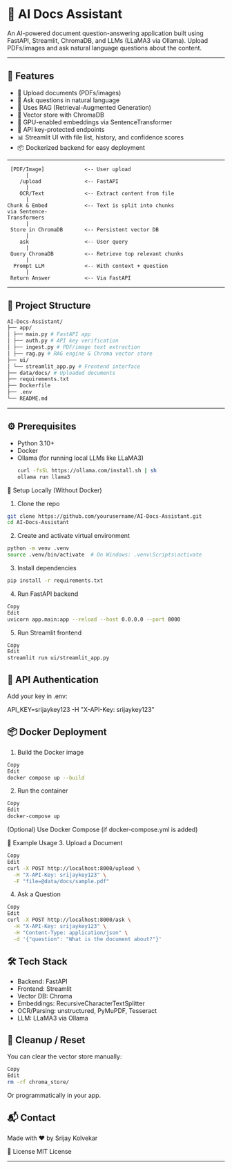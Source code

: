 
# 🧠 AI Docs Assistant

An AI-powered document question-answering application built using FastAPI, Streamlit, ChromaDB, and LLMs (LLaMA3 via Ollama). Upload PDFs/images and ask natural language questions about the content.

---

## 🚀 Features

- 📄 Upload documents (PDFs/images)
- 🤖 Ask questions in natural language
- 🧠 Uses RAG (Retrieval-Augmented Generation)
- 💾 Vector store with ChromaDB
- 🧰 GPU-enabled embeddings via SentenceTransformer
- 🔐 API key-protected endpoints
- 📊 Streamlit UI with file list, history, and confidence scores
- 📦 Dockerized backend for easy deployment

---
     [PDF/Image]             <-- User upload
          |
        /upload              <-- FastAPI
          |
        OCR/Text             <-- Extract content from file
          |
    Chunk & Embed            <-- Text is split into chunks
    via Sentence-    
    Transformers     
          |
     Store in ChromaDB       <-- Persistent vector DB
          |
        ask                  <-- User query
          |
     Query ChromaDB          <-- Retrieve top relevant chunks
          |
      Prompt LLM             <-- With context + question
          |
     Return Answer           <-- Via FastAPI
---

## 📂 Project Structure
```bash
AI-Docs-Assistant/
├── app/
│ ├── main.py # FastAPI app
│ ├── auth.py # API key verification
│ ├── ingest.py # PDF/image text extraction
│ ├── rag.py # RAG engine & Chroma vector store
├── ui/
│ └── streamlit_app.py # Frontend interface
├── data/docs/ # Uploaded documents
├── requirements.txt
├── Dockerfile
├── .env
└── README.md
```
---

## ⚙️ Prerequisites

- Python 3.10+
- Docker
- Ollama (for running local LLMs like LLaMA3)
  ```bash
  curl -fsSL https://ollama.com/install.sh | sh
  ollama run llama3
  ```

🧪 Setup Locally (Without Docker)
1. Clone the repo
```bash
git clone https://github.com/yourusername/AI-Docs-Assistant.git
cd AI-Docs-Assistant
```
2. Create and activate virtual environment
```bash
python -m venv .venv
source .venv/bin/activate  # On Windows: .venv\Scripts\activate
```
3. Install dependencies
```bash
pip install -r requirements.txt
```
4. Run FastAPI backend
```bash
Copy
Edit
uvicorn app.main:app --reload --host 0.0.0.0 --port 8000
```
5. Run Streamlit frontend
```bash
Copy
Edit
streamlit run ui/streamlit_app.py
```


## 🔐 API Authentication
Add your key in .env:

API_KEY=srijaykey123
-H "X-API-Key: srijaykey123"


## 📦 Docker Deployment
1. Build the Docker image
```bash
Copy
Edit
docker compose up --build
```
2. Run the container
```bash
Copy
Edit
docker-compose up
```
(Optional) Use Docker Compose (if docker-compose.yml is added)

🧠 Example Usage
3. Upload a Document
```bash
Copy
Edit
curl -X POST http://localhost:8000/upload \
  -H "X-API-Key: srijaykey123" \
  -F "file=@data/docs/sample.pdf"
```
4. Ask a Question
```bash
Copy
Edit
curl -X POST http://localhost:8000/ask \
  -H "X-API-Key: srijaykey123" \
  -H "Content-Type: application/json" \
  -d '{"question": "What is the document about?"}'
```

## 🛠 Tech Stack
- Backend: FastAPI
- Frontend: Streamlit
- Vector DB: Chroma
- Embeddings: RecursiveCharacterTextSplitter
- OCR/Parsing: unstructured, PyMuPDF, Tesseract
- LLM: LLaMA3 via Ollama


## 🧹 Cleanup / Reset
You can clear the vector store manually:
```bash
Copy
Edit
rm -rf chroma_store/
```
Or programmatically in your app.


## 📬 Contact
Made with ❤️ by Srijay Kolvekar

📄 License
MIT License

---
